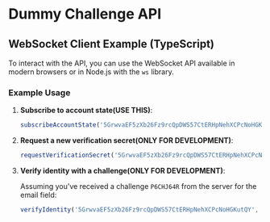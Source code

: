 # Dummy Challenge API

## WebSocket Client Example (TypeScript)

To interact with the API, you can use the WebSocket API available in modern browsers or in Node.js with the `ws` library.

### Example Usage

1. **Subscribe to account state(USE THIS)**:

   ```typescript
   subscribeAccountState('5GrwvaEF5zXb26Fz9rcQpDWS57CtERHpNehXCPcNoHGKutQY');
   ```

2. **Request a new verification secret(ONLY FOR DEVELOPMENT)**:

   ```typescript
   requestVerificationSecret('5GrwvaEF5zXb26Fz9rcQpDWS57CtERHpNehXCPcNoHGKutQY', 'email');
   ```

3. **Verify identity with a challenge(ONLY FOR DEVELOPMENT)**:

   Assuming you've received a challenge `P6CHJ64R` from the server for the email field:

   ```typescript
   verifyIdentity('5GrwvaEF5zXb26Fz9rcQpDWS57CtERHpNehXCPcNoHGKutQY', 'email', 'P6CHJ64R');
   ```
